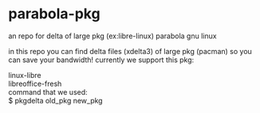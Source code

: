 # parabola-pkg
an repo for delta of large pkg (ex:libre-linux) parabola gnu linux

in this repo you can find delta files (xdelta3) of large pkg (pacman) so you can save your bandwidth!
currently we support this pkg:

linux-libre<br>
libreoffice-fresh<br>
command that we used:<br>
$ pkgdelta  old_pkg new_pkg
